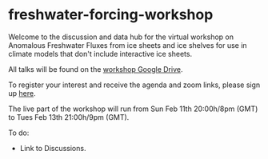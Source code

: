 # freshwater-forcing-workshop

Welcome to the discussion and data hub for the virtual workshop on Anomalous Freshwater Fluxes from ice sheets and ice shelves for use in climate models that don't include interactive ice sheets.  

All talks will be found on the [workshop Google Drive](https://drive.google.com/drive/u/0/folders/1A4Npk28JKi60uifOFx4LpSZmL8ZHXUyt).  

To register your interest and receive the agenda and zoom links, please sign up [here](https://docs.google.com/forms/d/e/1FAIpQLScUSB9fwCChCLmczZK3FDs7tDQPSuq3EJzwHbJnEyt09kNR6A/viewform).  

The live part of the workshop will run from Sun Feb 11th 20:00h/8pm (GMT) to Tues Feb 13th 21:00h/9pm (GMT).

To do:
+ Link to Discussions.
